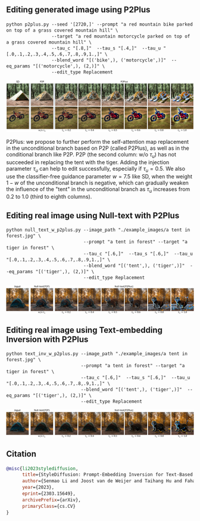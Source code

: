 

## Editing generated image using P2Plus
```
python p2plus.py --seed '[2720,]' --prompt "a red mountain bike parked on top of a grass covered mountain hill" \ 
                 --target "a red mountain motorcycle parked on top of a grass covered mountain hill" \
                 --tau_c "[.8,]"  --tau_s "[.4,]"  --tau_u "[.0,.1,.2,.3,.4,.5,.6,.7,.8,.9,1.,]" \
                 --blend_word "[('bike',), ('motorcycle',)]"  --eq_params "[('motorcycle',), (2,)]" \
                 --edit_type Replacement
```

![Random Sample](../docs/uncondselfattn.png)

P2Plus: we propose to further perform the self-attention map replacement in  the unconditional branch based on P2P (called P2Plus), as well as in the conditional branch like P2P. 
P2P (the second column: w/o $\tau_u$) has not succeeded in replacing the tent with the tiger. 
Adding the injection parameter $\tau_u$ can help to edit successfully, especially if $\tau_u=0.5$. 
We also use the classifier-free guidance parameter $w=7.5$ like SD, when the weight $1-w$ of the unconditional branch is negative, 
which can gradually weaken the influence of the "tent" in the unconditional branch as $\tau_u$ increases from 0.2 to 1.0 (third to eighth columns).


## Editing real image using Null-text with P2Plus
```
python null_text_w_p2plus.py --image_path "./example_images/a tent in forest.jpg" \
                             --prompt "a tent in forest" --target "a tiger in forest" \
                             --tau_c "[.6,]"  --tau_s "[.6,]"  --tau_u "[.0,.1,.2,.3,.4,.5,.6,.7,.8,.9,1.,]" \
                             --blend_word "[('tent',), ('tiger',)]"  --eq_params "[('tiger',), (2,)]" \
                             --edit_type Replacement
```

![](../docs/uncondselfattn_nulltext.jpg)

## Editing real image using Text-embedding Inversion with P2Plus
```
python text_inv_w_p2plus.py --image_path "./example_images/a tent in forest.jpg" \
                            --prompt "a tent in forest" --target "a tiger in forest" \
                            --tau_c "[.6,]"  --tau_s "[.6,]"  --tau_u "[.0,.1,.2,.3,.4,.5,.6,.7,.8,.9,1.,]" \
                            --blend_word "[('tent',), ('tiger',)]"  --eq_params "[('tiger',), (2,)]" \
                            --edit_type Replacement
```

![](../docs/uncondselfattn_textinv.jpg)

## Citation

```bibtex
@misc{li2023stylediffusion,
      title={StyleDiffusion: Prompt-Embedding Inversion for Text-Based Editing}, 
      author={Senmao Li and Joost van de Weijer and Taihang Hu and Fahad Shahbaz Khan and Qibin Hou and Yaxing Wang and Jian Yang},
      year={2023},
      eprint={2303.15649},
      archivePrefix={arXiv},
      primaryClass={cs.CV}
}
```



